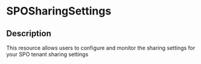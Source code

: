 
# SPOSharingSettings

## Description

This resource allows users to configure and monitor the sharing settings for
your SPO tenant sharing settings
